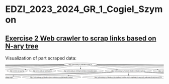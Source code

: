 # EDZI_2023_2024_GR_1_Cogiel_Szymon

## [Exercise 2 Web crawler to scrap links based on N-ary tree](Cwiczenia_2/)
Visualization of part scraped data:
![Alt text](Cwiczenia_2/resources/Scrap_viz.png "a title")

